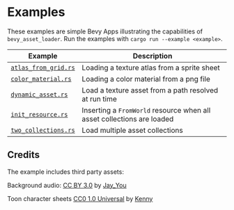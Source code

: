 # Examples

These examples are simple Bevy Apps illustrating the capabilities of `bevy_asset_loader`. Run the examples with `cargo run --example <example>`.

Example | Description
--- | ---
[`atlas_from_grid.rs`](atlas_from_grid.rs) | Loading a texture atlas from a sprite sheet
[`color_material.rs`](color_material.rs) | Loading a color material from a png file
[`dynamic_asset.rs`](dynamic_asset.rs) | Load a texture asset from a path resolved at run time
[`init_resource.rs`](init_resource.rs) | Inserting a `FromWorld` resource when all asset collections are loaded
[`two_collections.rs`](two_collections.rs) | Load multiple asset collections

## Credits
The example includes third party assets:

Background audio: [CC BY 3.0](https://creativecommons.org/licenses/by/3.0/) by [Jay_You](https://freesound.org/people/Jay_You/sounds/460432/)

Toon character sheets [CC0 1.0 Universal](https://creativecommons.org/publicdomain/zero/1.0/) by [Kenny](https://kenney.nl/assets/toon-characters-1)
